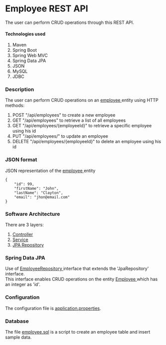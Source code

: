 #  Employee REST API

The user can perform CRUD operations through this REST API.

#### Technologies used

1. Maven
2. Spring Boot
3. Spring Web MVC
3. Spring Data JPA
3. JSON
6. MySQL
7. JDBC


### Description

The user can perform CRUD operations on an 
<a href="src/main/java/com/spencer/forrest/employeerestapi/entity/Employee.java">
employee
</a> entity using HTTP methods:
1. POST "/api/employees" to create a new employee 
2. GET "/api/employees" to retrieve a list of all employees
3. GET "/api/employees/{employeeId}" to retrieve a specific employee using his id
4. PUT "/api/employees/" to update an employee
5. DELETE "/api/employees/{employeeId}" to delete an employee using his id

### JSON format

JSON representation of the 
<a href="src/main/java/com/spencer/forrest/employeerestapi/entity/Employee.java">
employee
</a> entity
```
{
    "id": 99,
    "firstName": "John",
    "lastName": "Clayton",
    "email": "jhon@email.com"
}
```

### Software Architecture

There are 3 layers:
1. <a href="src/main/java/com/spencer/forrest/employeerestapi/controller">Controller</a>
2. <a href="src/main/java/com/spencer/forrest/employeerestapi/service">Service</a>
3. <a href="src/main/java/com/spencer/forrest/employeerestapi/repository">JPA Repository</a>

### Spring Data JPA

Use of 
<a href="src/main/java/com/spencer/forrest/employeerestapi/repository/EmployeeRepository.java">
EmployeeRepository
</a> interface that extends the 'JpaRepository' interface.<br/>
This interface enables CRUD operations on the entity 
<a href="src/main/java/com/spencer/forrest/employeerestapi/entity/Employee.java">
Employee
</a> which has an integer as 'id'.

### Configuration

The configuration file is <a href="src/main/resources/application.properties">application.properties</a>.

### Database

The file <a href="sql/employee.sql">employee.sql<a/> is a script to create an employee table and insert sample data.




